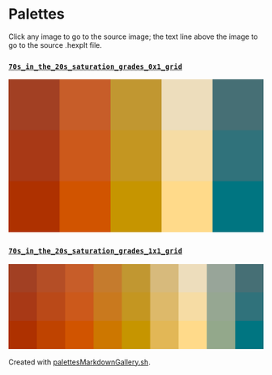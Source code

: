 # Palettes

Click any image to go to the source image; the text line above the image to go to the source .hexplt file.

### [`70s_in_the_20s_saturation_grades_0x1_grid`](70s_in_the_20s_saturation_grades_0x1_grid.hexplt)

[ ![70s_in_the_20s_saturation_grades_0x1_grid.png](70s_in_the_20s_saturation_grades_0x1_grid.png) ](70s_in_the_20s_saturation_grades_0x1_grid.png)

### [`70s_in_the_20s_saturation_grades_1x1_grid`](70s_in_the_20s_saturation_grades_1x1_grid.hexplt)

[ ![70s_in_the_20s_saturation_grades_1x1_grid.png](70s_in_the_20s_saturation_grades_1x1_grid.png) ](70s_in_the_20s_saturation_grades_1x1_grid.png)

Created with [palettesMarkdownGallery.sh](https://github.com/earthbound19/_ebDev/blob/master/scripts/imgAndVideo/palettesMarkdownGallery.sh).